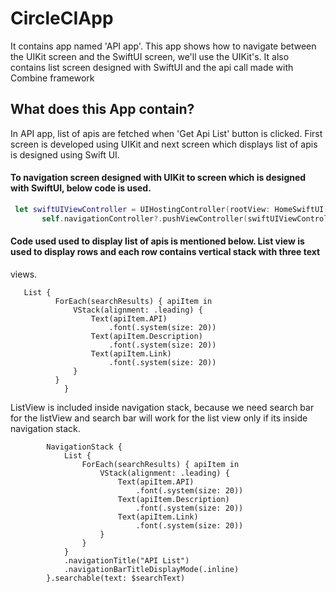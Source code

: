 # CircleCIApp

It contains app named 'API app'. This app shows how to navigate between the UIKit screen and the SwiftUI screen, we'll use the UIKit's. It also contains list screen designed with SwiftUI and the api call made with Combine framework

## What does this App contain?
In API app, list of apis are fetched when 'Get Api List' button is clicked. First screen is developed using UIKit and next screen which displays list of apis is designed using Swift UI.

#### To navigation screen designed with UIKit to screen which is designed with SwiftUI, below code is used.

```swift
 let swiftUIViewController = UIHostingController(rootView: HomeSwiftUI())
       self.navigationController?.pushViewController(swiftUIViewController, animated: true)
```

#### Code used used to display list of apis is mentioned below. List view is used to display rows and each row contains vertical stack with three text
views.

```
   List {
          ForEach(searchResults) { apiItem in
              VStack(alignment: .leading) {
                  Text(apiItem.API)
                      .font(.system(size: 20))
                  Text(apiItem.Description)
                      .font(.system(size: 20))
                  Text(apiItem.Link)
                      .font(.system(size: 20))
              }
          }
            }
```

ListView is included inside navigation stack, because we need search bar for the listView and search bar will work for the list view only if its inside
navigation stack.
```
        NavigationStack {
            List {
                ForEach(searchResults) { apiItem in
                    VStack(alignment: .leading) {
                        Text(apiItem.API)
                            .font(.system(size: 20))
                        Text(apiItem.Description)
                            .font(.system(size: 20))
                        Text(apiItem.Link)
                            .font(.system(size: 20))
                    }
                }
            }
            .navigationTitle("API List")
            .navigationBarTitleDisplayMode(.inline)
        }.searchable(text: $searchText)
```

